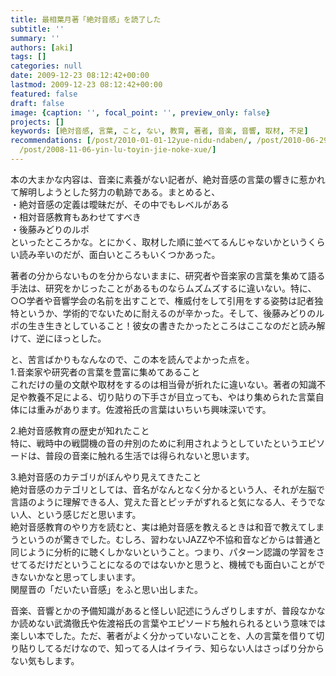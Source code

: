 ```yaml
---
title: 最相葉月著「絶対音感」を読了した
subtitle: ''
summary: ''
authors: [aki]
tags: []
categories: null
date: 2009-12-23 08:12:42+00:00
lastmod: 2009-12-23 08:12:42+00:00
featured: false
draft: false
image: {caption: '', focal_point: '', preview_only: false}
projects: []
keywords: [絶対音感, 言葉, こと, ない, 教育, 著者, 音楽, 音響, 取材, 不足]
recommendations: [/post/2010-01-01-12yue-nidu-ndaben/, /post/2010-06-29-fu-tian-cheng-zhi-zhu-huinrandohajiao-shi-noyu-tefang-gasugoi-du-liao/,
  /post/2008-11-06-yin-lu-toyin-jie-noke-xue/]
---
```

本の大まかな内容は、音楽に素養がない記者が、絶対音感の言葉の響きに惹かれて解明しようとした努力の軌跡である。まとめると、  
・絶対音感の定義は曖昧だが、その中でもレベルがある  
・相対音感教育もあわせてすべき  
・後藤みどりのルポ  
といったところかな。とにかく、取材した順に並べてるんじゃないかというくらい読み辛いのだが、面白いところもいくつかあった。

著者の分からないものを分からないままに、研究者や音楽家の言葉を集めて語る手法は、研究をかじったことがあるものならムズムズするに違いない。特に、○○学者や音響学会の名前を出すことで、権威付をして引用をする姿勢は記者独特というか、学術的でないために耐えるのが辛かった。そして、後藤みどりのルポの生き生きとしていること！彼女の書きたかったところはここなのだと読み解けて、逆にほっとした。

と、苦言ばかりもなんなので、この本を読んでよかった点を。  
1.音楽家や研究者の言葉を豊富に集めてあること  
これだけの量の文献や取材をするのは相当骨が折れたに違いない。著者の知識不足や教養不足による、切り貼りの下手さが目立っても、やはり集められた言葉自体には重みがあります。佐渡裕氏の言葉はいちいち興味深いです。

2.絶対音感教育の歴史が知れたこと  
特に、戦時中の戦闘機の音の弁別のために利用されようとしていたというエピソードは、普段の音楽に触れる生活では得られないと思います。

3.絶対音感のカテゴリがぼんやり見えてきたこと  
絶対音感のカテゴリとしては、音名がなんとなく分かるという人、それが左脳で言語のように理解できる人、覚えた音とピッチがずれると気になる人、そうでない人、という感じだと思います。  
絶対音感教育のやり方を読むと、実は絶対音感を教えるときは和音で教えてしまうというのが驚きでした。むしろ、習わないJAZZや不協和音などからは普通と同じように分析的に聴くしかないということ。つまり、パターン認識の学習をさせてるだけだということになるのではないかと思うと、機械でも面白いことができないかなと思ってしまいます。  
関屋晋の「だいたい音感」をふと思い出しまた。

音楽、音響とかの予備知識があると怪しい記述にうんざりしますが、普段なかなか読めない武満徹氏や佐渡裕氏の言葉やエピソードち触れられるという意味では楽しい本でした。ただ、著者がよく分かっていないことを、人の言葉を借りて切り貼りしてるだけなので、知ってる人はイライラ、知らない人はさっぱり分からない気もします。



